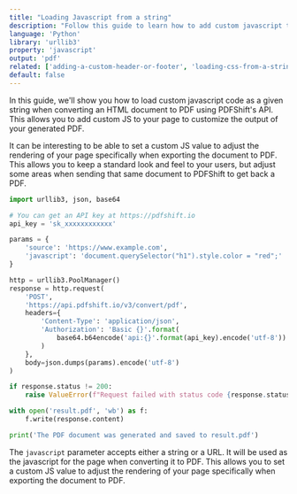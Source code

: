 ```yaml
---
title: "Loading Javascript from a string"
description: "Follow this guide to learn how to add custom javascript to your page to customize the output of your generated PDF. This allows you to modify elements on the page, add or remove content, etc. This guide uses Python and the urllib3 library and relies on the PDFShift's API."
language: 'Python'
library: 'urllib3'
property: 'javascript'
output: 'pdf'
related: ['adding-a-custom-header-or-footer', 'loading-css-from-a-string', 'loading-css-from-a-url', 'loading-javascript-from-a-url']
default: false
---
```


In this guide, we'll show you how to load custom javascript code as a given string when converting an HTML document to PDF using PDFShift's API. This allows you to add custom JS to your page to customize the output of your generated PDF.

It can be interesting to be able to set a custom JS value to adjust the rendering of your page specifically when exporting the document to PDF.
This allows you to keep a standard look and feel to your users, but adjust some areas when sending that same document to PDFShift to get back a PDF.

```python
import urllib3, json, base64

# You can get an API key at https://pdfshift.io
api_key = 'sk_xxxxxxxxxxxx'

params = {
    'source': 'https://www.example.com',
    'javascript': 'document.querySelector("h1").style.color = "red";'
}

http = urllib3.PoolManager()
response = http.request(
    'POST',
    'https://api.pdfshift.io/v3/convert/pdf',
    headers={
        'Content-Type': 'application/json',
        'Authorization': 'Basic {}'.format(
            base64.b64encode('api:{}'.format(api_key).encode('utf-8')).decode('utf-8')
        )
    },
    body=json.dumps(params).encode('utf-8')
)

if response.status != 200:
    raise ValueError(f"Request failed with status code {response.status}: {response.data.decode('utf-8')}")

with open('result.pdf', 'wb') as f:
    f.write(response.content)

print('The PDF document was generated and saved to result.pdf')
```

The `javascript` parameter accepts either a string or a URL. It will be used as the javascript for the page when converting it to PDF. This allows you to set a custom JS value to adjust the rendering of your page specifically when exporting the document to PDF.